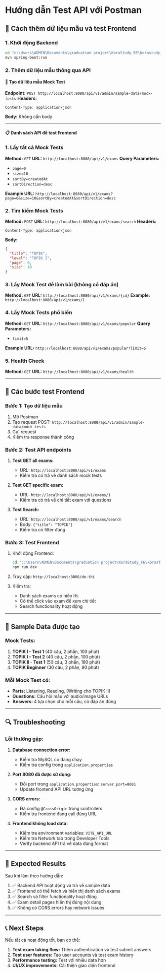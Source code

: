# Hướng dẫn Test API với Postman

## 🚀 Cách thêm dữ liệu mẫu và test Frontend

### 1. Khởi động Backend
```bash
cd "c:\Users\ADMIN\Documents\graduation project\KoraStudy_BE\korastudy_be"
mvn spring-boot:run
```

### 2. Thêm dữ liệu mẫu thông qua API

#### 🔧 Tạo dữ liệu mẫu Mock Test
**Endpoint:** `POST http://localhost:8080/api/v1/admin/sample-data/mock-tests`
**Headers:**
```
Content-Type: application/json
```

**Body:** Không cần body

---

#### 📋 Danh sách API để test Frontend

### 1. Lấy tất cả Mock Tests
**Method:** `GET`
**URL:** `http://localhost:8080/api/v1/exams`
**Query Parameters:**
- `page=0`
- `size=10`
- `sortBy=createdAt`
- `sortDirection=desc`

**Example URL:** `http://localhost:8080/api/v1/exams?page=0&size=10&sortBy=createdAt&sortDirection=desc`

### 2. Tìm kiếm Mock Tests
**Method:** `POST`
**URL:** `http://localhost:8080/api/v1/exams/search`
**Headers:**
```
Content-Type: application/json
```
**Body:**
```json
{
  "title": "TOPIK",
  "level": "TOPIK I",
  "page": 0,
  "size": 10
}
```

### 3. Lấy Mock Test để làm bài (không có đáp án)
**Method:** `GET`
**URL:** `http://localhost:8080/api/v1/exams/{id}`
**Example:** `http://localhost:8080/api/v1/exams/1`

### 4. Lấy Mock Tests phổ biến
**Method:** `GET`
**URL:** `http://localhost:8080/api/v1/exams/popular`
**Query Parameters:**
- `limit=5`

**Example URL:** `http://localhost:8080/api/v1/exams/popular?limit=5`

### 5. Health Check
**Method:** `GET`
**URL:** `http://localhost:8080/api/v1/exams/health`

---

## 🧪 Các bước test Frontend

### Bước 1: Tạo dữ liệu mẫu
1. Mở Postman
2. Tạo request POST: `http://localhost:8080/api/v1/admin/sample-data/mock-tests`
3. Gửi request
4. Kiểm tra response thành công

### Bước 2: Test API endpoints
1. **Test GET all exams:**
   - URL: `http://localhost:8080/api/v1/exams`
   - Kiểm tra có trả về danh sách mock tests

2. **Test GET specific exam:**
   - URL: `http://localhost:8080/api/v1/exams/1`
   - Kiểm tra có trả về chi tiết exam với questions

3. **Test Search:**
   - URL: `http://localhost:8080/api/v1/exams/search`
   - Body: `{"title": "TOPIK"}`
   - Kiểm tra có filter đúng

### Bước 3: Test Frontend
1. Khởi động Frontend:
   ```bash
   cd "c:\Users\ADMIN\Documents\graduation project\KoraStudy_FE\korastudy-fe"
   npm run dev
   ```

2. Truy cập: `http://localhost:3000/de-thi`

3. Kiểm tra:
   - Danh sách exams có hiển thị
   - Có thể click vào exam để xem chi tiết
   - Search functionality hoạt động

---

## 📝 Sample Data được tạo

### Mock Tests:
1. **TOPIK I - Test 1** (40 câu, 2 phần, 100 phút)
2. **TOPIK I - Test 2** (40 câu, 2 phần, 100 phút)
3. **TOPIK II - Test 1** (50 câu, 3 phần, 180 phút)
4. **TOPIK Beginner** (30 câu, 2 phần, 90 phút)

### Mỗi Mock Test có:
- **Parts:** Listening, Reading, (Writing cho TOPIK II)
- **Questions:** Câu hỏi mẫu với audio/image URLs
- **Answers:** 4 lựa chọn cho mỗi câu, có đáp án đúng

---

## 🔍 Troubleshooting

### Lỗi thường gặp:

1. **Database connection error:**
   - Kiểm tra MySQL có đang chạy
   - Kiểm tra config trong `application.properties`

2. **Port 8080 đã được sử dụng:**
   - Đổi port trong `application.properties`: `server.port=8081`
   - Update frontend API URL tương ứng

3. **CORS errors:**
   - Đã config `@CrossOrigin` trong controllers
   - Kiểm tra frontend đang call đúng URL

4. **Frontend không load data:**
   - Kiểm tra environment variables: `VITE_API_URL`
   - Kiểm tra Network tab trong Developer Tools
   - Verify backend API trả về data đúng format

---

## 🎯 Expected Results

Sau khi làm theo hướng dẫn:

1. ✅ Backend API hoạt động và trả về sample data
2. ✅ Frontend có thể fetch và hiển thị danh sách exams
3. ✅ Search và filter functionality hoạt động
4. ✅ Exam detail pages hiển thị đúng nội dung
5. ✅ Không có CORS errors hay network issues

---

## 📞 Next Steps

Nếu tất cả hoạt động tốt, bạn có thể:

1. **Test exam taking flow:** Thêm authentication và test submit answers
2. **Test user features:** Tạo user accounts và test exam history
3. **Performance testing:** Test với nhiều data hơn
4. **UI/UX improvements:** Cải thiện giao diện frontend
